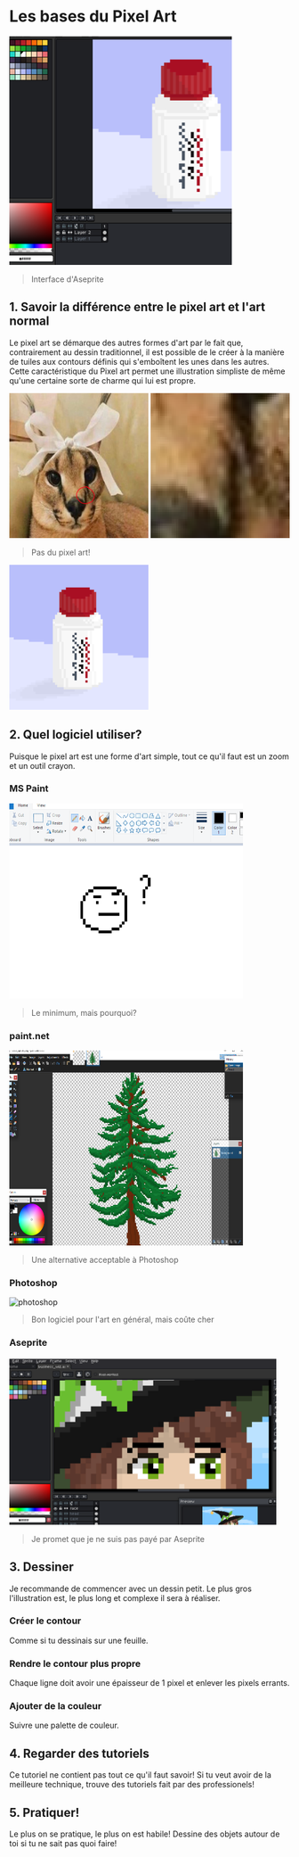 # Les bases du Pixel Art 

<img src="media/aseprite.png" alt="lesprite" width="400" height="410"/>

>Interface d'Aseprite


## 1. Savoir la différence entre le pixel art et l'art normal
Le pixel art se démarque des autres formes d'art par le fait que, contrairement au dessin traditionnel, il est possible de le créer à la manière de tuiles aux contours définis qui s'emboîtent les unes dans les autres. Cette caractéristique du Pixel art permet  une  illustration simpliste de même qu'une certaine sorte de charme qui lui est propre.

<img src="media/floppa1.png" alt="lesprite" width="250" height="260"/> <img src="media/floppa2.png" alt="lesprite" width="250" height="260"/>

>Pas du pixel art!

<img src="media/shadeprac4.png" alt="lesprite" width="250" height="260"/>

## 2. Quel logiciel utiliser?

Puisque le pixel art est une forme d'art simple, tout ce qu'il faut est un zoom et un outil crayon.

### MS Paint
<img src="media/paint.png" alt="lesprite" width="420" height="350"/>

>Le minimum, mais pourquoi?

### paint.net
<img src="media/paintnet.png" alt="lesprite" width="420" height="350"/>

>Une alternative acceptable à Photoshop


### Photoshop
<img src="media/photoshop.png" alt="photoshop" width="420" height="250"/>

>Bon logiciel pour l'art en général, mais coûte cher


### Aseprite
<img src="media/aseprite2.png" alt="lesprite" width="480" height="300"/>

>Je promet que je ne suis pas payé par Aseprite

## 3. Dessiner
Je recommande de commencer avec un dessin petit. Le plus gros l'illustration est, le plus long et complexe il sera à réaliser.

### Créer le contour
Comme si tu dessinais sur une feuille.

### Rendre le contour plus propre
Chaque ligne doit avoir une épaisseur de 1 pixel et enlever les pixels errants.

### Ajouter de la couleur
Suivre une palette de couleur.

## 4. Regarder des tutoriels
Ce tutoriel ne contient pas tout ce qu'il faut savoir! Si tu veut avoir de la meilleure technique, trouve des tutoriels fait par des professionels!

## 5. Pratiquer!
Le plus on se pratique, le plus on est habile! Dessine des objets autour de toi si tu ne sait pas quoi faire!
